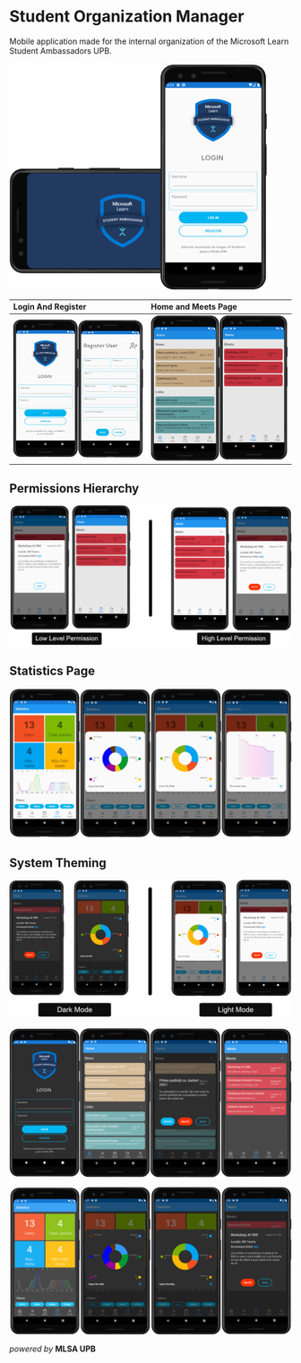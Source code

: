 # Student Organization Manager

Mobile application made for the internal organization of the Microsoft Learn Student Ambassadors UPB.

<img src="https://github.com/CristiSandu/Student-Organisation-Manager/blob/description_readme/ImagesRm/11.png" width="460" height="405">

| Login And Register                                                                                       | Home and Meets Page                                                                                      |
| :------------------------------------------------------------------------------------------------------- | :------------------------------------------------------------------------------------------------------- |
| ![](https://github.com/CristiSandu/Student-Organisation-Manager/blob/description_readme/ImagesRm/14.jpg) | ![](https://github.com/CristiSandu/Student-Organisation-Manager/blob/description_readme/ImagesRm/18.png) |

## Permissions Hierarchy

![](https://github.com/CristiSandu/Student-Organisation-Manager/blob/description_readme/ImagesRm/3.png)

## Statistics Page

![](https://github.com/CristiSandu/Student-Organisation-Manager/blob/description_readme/ImagesRm/13.jpg)

## System Theming

![](https://github.com/CristiSandu/Student-Organisation-Manager/blob/description_readme/ImagesRm/9.png)

![](https://github.com/CristiSandu/Student-Organisation-Manager/blob/description_readme/ImagesRm/16.png)

![](https://github.com/CristiSandu/Student-Organisation-Manager/blob/description_readme/ImagesRm/17.png)

_powered by_ **MLSA UPB**

